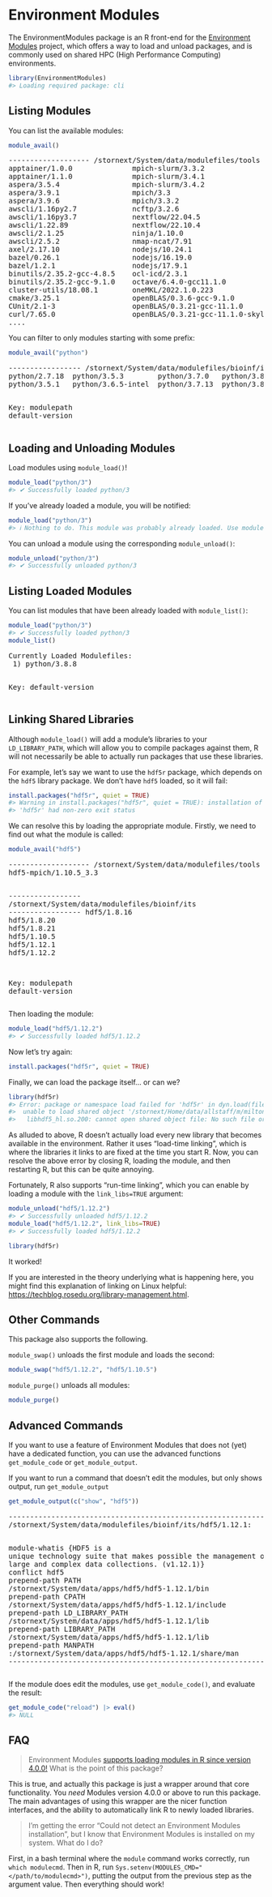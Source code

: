 Environment Modules
================

The EnvironmentModules package is an R front-end for the [Environment
Modules](https://modules.readthedocs.io/en/latest/index.html) project,
which offers a way to load and unload packages, and is commonly used on
shared HPC (High Performance Computing) environments.

``` r
library(EnvironmentModules)
#> Loading required package: cli
```

## Listing Modules

You can list the available modules:

``` r
module_avail()
```

<head>
</head>
<pre>------------------- <span class="ansi ansi-bold ansi-color-4">/stornext/System/data/modulefiles/tools</span> --------------------
<span class="ansi ansi-underline">apptainer/1.0.0</span>              <span class="ansi ansi-underline">mpich-slurm/3.3.2</span>                   <span class="ansi ansi-underline">wine/6.9</span>      
apptainer/1.1.0              mpich-slurm/3.4.1                   wine/7.17     
aspera/3.5.4                 mpich-slurm/3.4.2                   <span class="ansi ansi-underline">zeromq/4.3.4</span>  
aspera/3.9.1                 <span class="ansi ansi-underline">mpich/3.3</span>                           <span class="ansi ansi-underline">zstd/1.5.0</span>    
<span class="ansi ansi-underline">aspera/3.9.6</span>                 mpich/3.3.2                         
awscli/1.16py2.7             <span class="ansi ansi-underline">ncftp/3.2.6</span>                         
awscli/1.16py3.7             nextflow/22.04.5                    
awscli/1.22.89               <span class="ansi ansi-underline">nextflow/22.10.4</span>                    
awscli/2.1.25                <span class="ansi ansi-underline">ninja/1.10.0</span>                        
<span class="ansi ansi-underline">awscli/2.5.2</span>                 <span class="ansi ansi-underline">nmap-ncat/7.91</span>                      
<span class="ansi ansi-underline">axel/2.17.10</span>                 nodejs/10.24.1                      
bazel/0.26.1                 nodejs/16.19.0                      
<span class="ansi ansi-underline">bazel/1.2.1</span>                  <span class="ansi ansi-underline">nodejs/17.9.1</span>                       
binutils/2.35.2-gcc-4.8.5    <span class="ansi ansi-underline">ocl-icd/2.3.1</span>                       
binutils/2.35.2-gcc-9.1.0    <span class="ansi ansi-underline">octave/6.4.0-gcc11.1.0</span>              
<span class="ansi ansi-underline">cluster-utils/18.08.1</span>        <span class="ansi ansi-underline">oneMKL/2022.1.0.223</span>                 
<span class="ansi ansi-underline">cmake/3.25.1</span>                 <span class="ansi ansi-underline">openBLAS/0.3.6-gcc-9.1.0</span>            
<span class="ansi ansi-underline">CUnit/2.1-3</span>                  openBLAS/0.3.21-gcc-11.1.0          
<span class="ansi ansi-underline">curl/7.65.0</span>                  openBLAS/0.3.21-gcc-11.1.0-skylake  
....
</pre>

You can filter to only modules starting with some prefix:

``` r
module_avail("python")
```

<head>
</head>
<pre>----------------- <span class="ansi ansi-bold ansi-color-4">/stornext/System/data/modulefiles/bioinf/its</span> -----------------
<span class="ansi ansi-bold">python</span>/2.7.18  <span class="ansi ansi-bold">python</span>/3.5.3        <span class="ansi ansi-bold">python</span>/3.7.0   <span class="ansi ansi-bold">python</span>/3.8.3  <span class="ansi ansi-bold">python</span>/3.9.5   
<span class="ansi ansi-bold">python</span>/3.5.1   <span class="ansi ansi-bold">python</span>/3.6.5-intel  <span class="ansi ansi-bold">python</span>/3.7.13  <span class="ansi ansi-bold ansi-underline">python</span>/3.8.8  <span class="ansi ansi-bold">python</span>/3.10.4  

Key:
<span class="ansi ansi-bold ansi-color-4">modulepath</span>  <span class="ansi ansi-underline">default-version</span>  </pre>

## Loading and Unloading Modules

Load modules using `module_load()`!

``` r
module_load("python/3")
#> ✔ Successfully loaded python/3
```

If you’ve already loaded a module, you will be notified:

``` r
module_load("python/3")
#> ℹ Nothing to do. This module was probably already loaded. Use module_list() to verify.
```

You can unload a module using the corresponding `module_unload()`:

``` r
module_unload("python/3")
#> ✔ Successfully unloaded python/3
```

## Listing Loaded Modules

You can list modules that have been already loaded with `module_list()`:

``` r
module_load("python/3")
#> ✔ Successfully loaded python/3
module_list()
```

<head>
</head>
<pre>Currently Loaded Modulefiles:
 1) <span class="ansi ansi-underline">python/3.8.8</span>  

Key:
<span class="ansi ansi-underline">default-version</span>  </pre>

## Linking Shared Libraries

Although `module_load()` will add a module’s libraries to your
`LD_LIBRARY_PATH`, which will allow you to compile packages against
them, R will not necessarily be able to actually run packages that use
these libraries.

For example, let’s say we want to use the `hdf5r` package, which depends
on the `hdf5` library package. We don’t have `hdf5` loaded, so it will
fail:

``` r
install.packages("hdf5r", quiet = TRUE)
#> Warning in install.packages("hdf5r", quiet = TRUE): installation of package
#> 'hdf5r' had non-zero exit status
```

We can resolve this by loading the appropriate module. Firstly, we need
to find out what the module is called:

``` r
module_avail("hdf5")
```

<head>
</head>
<pre>------------------- <span class="ansi ansi-bold ansi-color-4">/stornext/System/data/modulefiles/tools</span> --------------------
<span class="ansi ansi-bold ansi-underline">hdf5</span>-mpich/1.10.5_3.3  

----------------- <span class="ansi ansi-bold ansi-color-4">/stornext/System/data/modulefiles/bioinf/its</span> -----------------
<span class="ansi ansi-bold">hdf5</span>/1.8.16  <span class="ansi ansi-bold">hdf5</span>/1.8.20  <span class="ansi ansi-bold">hdf5</span>/1.8.21  <span class="ansi ansi-bold">hdf5</span>/1.10.5  <span class="ansi ansi-bold ansi-underline">hdf5</span>/1.12.1  <span class="ansi ansi-bold">hdf5</span>/1.12.2  

Key:
<span class="ansi ansi-bold ansi-color-4">modulepath</span>  <span class="ansi ansi-underline">default-version</span>  </pre>

Then loading the module:

``` r
module_load("hdf5/1.12.2")
#> ✔ Successfully loaded hdf5/1.12.2
```

Now let’s try again:

``` r
install.packages("hdf5r", quiet = TRUE)
```

Finally, we can load the package itself… or can we?

``` r
library(hdf5r)
#> Error: package or namespace load failed for 'hdf5r' in dyn.load(file, DLLpath = DLLpath, ...):
#>  unable to load shared object '/stornext/Home/data/allstaff/m/milton.m/R/x86_64-pc-linux-gnu-library/4.2/hdf5r/libs/hdf5r.so':
#>   libhdf5_hl.so.200: cannot open shared object file: No such file or directory
```

As alluded to above, R doesn’t actually load every new library that
becomes available in the environment. Rather it uses “load-time
linking”, which is where the libraries it links to are fixed at the time
you start R. Now, you can resolve the above error by closing R, loading
the module, and then restarting R, but this can be quite annoying.

Fortunately, R also supports “run-time linking”, which you can enable by
loading a module with the `link_libs=TRUE` argument:

``` r
module_unload("hdf5/1.12.2")
#> ✔ Successfully unloaded hdf5/1.12.2
module_load("hdf5/1.12.2", link_libs=TRUE)
#> ✔ Successfully loaded hdf5/1.12.2
```

``` r
library(hdf5r)
```

It worked!

If you are interested in the theory underlying what is happening here,
you might find this explanation of linking on Linux helpful:
<https://techblog.rosedu.org/library-management.html>.

## Other Commands

This package also supports the following.

`module_swap()` unloads the first module and loads the second:

``` r
module_swap("hdf5/1.12.2", "hdf5/1.10.5")
```

`module_purge()` unloads all modules:

``` r
module_purge()
```

## Advanced Commands

If you want to use a feature of Environment Modules that does not (yet)
have a dedicated function, you can use the advanced functions
`get_module_code` or `get_module_output`.

If you want to run a command that doesn’t edit the modules, but only
shows output, run `get_module_output`

``` r
get_module_output(c("show", "hdf5"))
```

<head>
</head>
<pre>-------------------------------------------------------------------
<span class="ansi ansi-bold">/stornext/System/data/modulefiles/bioinf/its/hdf5/1.12.1</span>:

<span class="ansi ansi-color-2">module-whatis</span>    {HDF5 is a unique technology suite that makes possible the management of extremely large and complex data collections. (v1.12.1)}
<span class="ansi ansi-color-2">conflict</span> hdf5
<span class="ansi ansi-color-2">prepend-path</span> PATH /stornext/System/data/apps/hdf5/hdf5-1.12.1/bin
<span class="ansi ansi-color-2">prepend-path</span> CPATH /stornext/System/data/apps/hdf5/hdf5-1.12.1/include
<span class="ansi ansi-color-2">prepend-path</span> LD_LIBRARY_PATH /stornext/System/data/apps/hdf5/hdf5-1.12.1/lib
<span class="ansi ansi-color-2">prepend-path</span> LIBRARY_PATH /stornext/System/data/apps/hdf5/hdf5-1.12.1/lib
<span class="ansi ansi-color-2">prepend-path</span> MANPATH :/stornext/System/data/apps/hdf5/hdf5-1.12.1/share/man
-------------------------------------------------------------------</pre>

If the module does edit the modules, use `get_module_code()`, and
evaluate the result:

``` r
get_module_code("reload") |> eval()
#> NULL
```

## FAQ

> Environment Modules [supports loading modules in R since version
> 4.0.0!](https://modules.readthedocs.io/en/latest/index.html) What is
> the point of this package?

This is true, and actually this package is just a wrapper around that
core functionality. You *need* Modules version 4.0.0 or above to run
this package. The main advantages of using this wrapper are the nicer
function interfaces, and the ability to automatically link R to newly
loaded libraries.

> I’m getting the error “Could not detect an Environment Modules
> installation”, but I know that Environment Modules is installed on my
> system. What do I do?

First, in a bash terminal where the `module` command works correctly,
run `which modulecmd`. Then in R, run
`Sys.setenv(MODULES_CMD="</path/to/modulecmd>")`, putting the output
from the previous step as the argument value. Then everything should
work!

